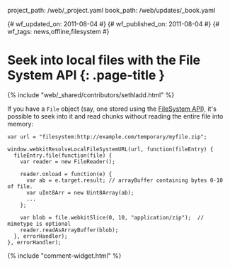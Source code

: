 project_path: /web/_project.yaml
book_path: /web/updates/_book.yaml

{# wf_updated_on: 2011-08-04 #}
{# wf_published_on: 2011-08-04 #}
{# wf_tags: news,offline,filesystem #}

# Seek into local files with the File System API {: .page-title }

{% include "web/_shared/contributors/sethladd.html" %}


If you have a `File` object (say, one stored using the [FileSystem API](http://www.html5rocks.com/en/tutorials/file/filesystem/)), it's possible to seek into it and read chunks without reading the entire file into memory:


    var url = "filesystem:http://example.com/temporary/myfile.zip";
    
    window.webkitResolveLocalFileSystemURL(url, function(fileEntry) {
      fileEntry.file(function(file) {
        var reader = new FileReader();
    
        reader.onload = function(e) {
          var ab = e.target.result; // arrayBuffer containing bytes 0-10 of file.
          var uInt8Arr = new Uint8Array(ab);
          ...
        };
    
        var blob = file.webkitSlice(0, 10, "application/zip");  // mimetype is optional
        reader.readAsArrayBuffer(blob);
      }, errorHandler);
    }, errorHandler);
    


{% include "comment-widget.html" %}

